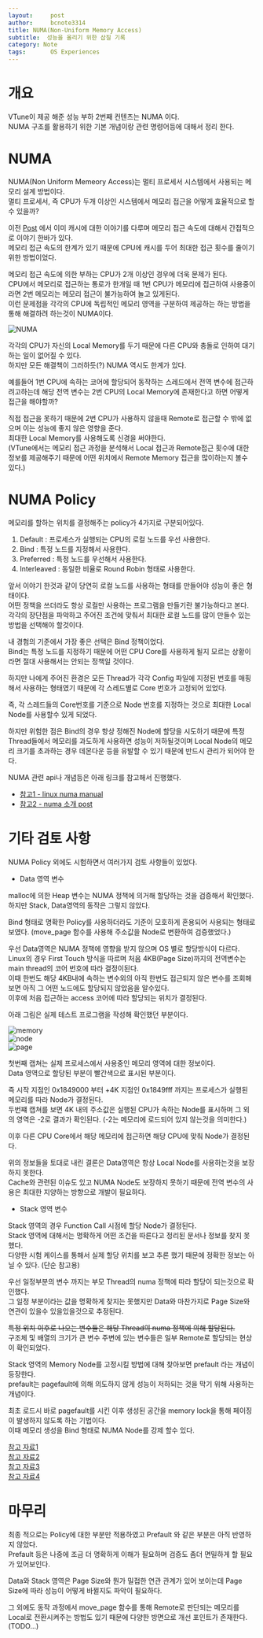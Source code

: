 ```yaml
---
layout:     post
author:     bcnote3314
title: NUMA(Non-Uniform Memory Access)
subtitle:  성능을 올리기 위한 삽질 기록
category: Note
tags: 		OS Experiences
---
```


# 개요

VTune이 제공 해준 성능 부하 2번째 컨텐츠는 NUMA 이다.  
NUMA 구조를 활용하기 위한 기본 개념이랑 관련 명령어등에 대해서 정리 한다.  


# NUMA

NUMA(Non Uniform Memeory Access)는 멀티 프로세서 시스템에서 사용되는 메모리 설계 방법이다.  
멀티 프로세서, 즉 CPU가 두개 이상인 시스템에서 메모리 접근을 어떻게 효율적으로 할수 있을까?  

이전 [Post](https://y-jaehyun.github.io/experiences/2021/09/10/%EB%A9%94%EB%AA%A8%EB%A6%AC-%EC%A0%95%EB%A6%AC/) 에서 이미 캐시에 대한 이야기를 다루며 메모리 접근 속도에 대해서 간접적으로 이야기 한바가 있다.  
메모리 접근 속도의 한계가 있기 때문에 CPU에 캐시를 두어 최대한 접근 횟수를 줄이기 위한 방법이었다.  

메모리 접근 속도에 의한 부하는 CPU가 2개 이상인 경우에 더욱 문제가 된다.  
CPU에서 메모리로 접근하는 통로가 한개일 때 1번 CPU가 메모리에 접근하여 사용중이라면 2번 메모리는 메모리 접근이 불가능하여 놀고 있게된다.  
이런 문제점을 각각의 CPU에 독립적인 메모리 영역을 구분하여 제공하는 하는 방법을 통해 해결하려 하는것이 NUMA이다.  

![NUMA](http://drive.google.com/uc?export=view&id=1HDeUYOGfAu903zegLkKza9YjMV6LOv0f)

각각의 CPU가 자신의 Local Memory를 두기 때문에 다른 CPU와 충돌로 인하여 대기하는 일이 없어질 수 있다.  
하지만 모든 해결책이 그러하듯(?) NUMA 역시도 한계가 있다.

예를들어 1번 CPU에 속하는 코어에 할당되어 동작하는 스레드에서 전역 변수에 접근하려고하는데 해당 전역 변수는 2번 CPU의 Local Memory에 존재한다고 하면 어떻게 접근을 해야할까?

직접 접근을 못하기 때문에 2번 CPU가 사용하지 않을때 Remote로 접근할 수 밖에 없으며 이는 성능에 좋지 않은 영향을 준다.  
최대한 Local Memory를 사용해도록 신경을 써야한다.  
(VTune에서는 메모리 접근 과정을 분석해서 Local 접근과 Remote접근 횟수에 대한 정보를 제공해주기 때문에 어떤 위치에서 Remote Memory 접근을 많이하는지 볼수 있다.)

# NUMA Policy

메모리를 할하는 위치를 결정해주는 policy가 4가지로 구분되어있다.  

1. Default : 프로세스가 실행되는 CPU의 로컬 노드를 우선 사용한다.  
2. Bind : 특정 노드를 지정해서 사용한다.
3. Preferred : 특정 노드를 우선해서 사용한다.
4. Interleaved : 동일한 비율로 Round Robin 형태로 사용한다.

앞서 이야기 한것과 같이 당연히 로컬 노드를 사용하는 형태를 만들어야 성능이 좋은 형태이다.  
어떤 정책을 쓰더라도 항상 로컬만 사용하는 프로그램을 만들기란 불가능하다고 본다.  
각각의 장단점을 파악하고 주어진 조건에 맞춰서 최대한 로컬 노드를 많이 만들수 있는 방법을 선택해야 할것이다.  

내 경험의 기준에서 가장 좋은 선택은 Bind 정책이었다.  
Bind는 특정 노드를 지정하기 때문에 어떤 CPU Core를 사용하게 될지 모르는 상황이라면 절대 사용해서는 안되는 정책일 것이다.  

하지만 나에게 주어진 환경은 모든 Thread가 각각 Config 파일에 지정된 번호를 매핑해서 사용하는 형태였기 때문에 각 스레드별로 Core 번호가 고정되어 있었다.  

즉, 각 스레드들의 Core번호를 기준으로 Node 번호를 지정하는 것으로 최대한 Local Node를 사용할수 있게 되었다.  

하지만 위험한 점은 Bind의 경우 항상 정해진 Node에 할당을 시도하기 때문에 특정 Thread들에서 메모리를 과도하게 사용하면 성능이 저하될것이며 Local Node의 메모리 크기를 초과하는 경우 데몬다운 등을 유발할 수 있기 때문에 반드시 관리가 되어야 한다.

NUMA 관련 api나 개념등은 아래 링크를 참고해서 진행했다.  

* [참고1 - linux numa manual](https://man7.org/linux/man-pages/man3/numa.3.html)
* [참고2 - numa 소개 post](https://jihooyim1.gitbooks.io/linuxbasic/content/contents/06.html)


# 기타 검토 사항

NUMA Policy 외에도 시험하면서 여러가지 검토 사항들이 있었다.  

- Data 영역 변수

malloc에 의한 Heap 변수는 NUMA 정책에 의거해 할당하는 것을 검증해서 확인했다.  
하지만 Stack, Data영역의 동작은 그렇지 않았다.  

Bind 형태로 명확한 Policy를 사용하더라도 기준이 모호하게 혼용되어 사용되는 형태로 보였다. (move_page 함수를 사용해 주소값을 Node로 변환하여 검증했었다.)  

우선 Data영역은 NUMA 정책에 영향을 받지 않으며 OS 별로 할당방식이 다르다.  
Linux의 경우 First Touch 방식을 따르며 처음 4KB(Page Size)까지의 전역변수는 main thread의 코어 번호에 따라 결정이된다.  
이때 한번도 해당 4KB내에 속하는 변수외의 아직 한번도 접근되지 않은 변수를 조회해보면 아직 그 어떤 노드에도 할당되지 않았음을 알수있다.  
이후에 처음 접근하는 access 코어에 따라 할당되는 위치가 결정된다.  

아래 그림은 실제 테스트 프로그램을 작성해 확인했던 부분이다.  

![memory](http://drive.google.com/uc?export=view&id=1IGM19VTOSR_N7CWZFGGtg_U0EEEHguj6)  
![node](http://drive.google.com/uc?export=view&id=18J7hemP2Yg8BUyS9NHoiO--oiNF-F9_3)  
![page](http://drive.google.com/uc?export=view&id=1qey8kfUOEeO6PjZYjtfQiBelrKD-r_yK)

첫번째 캡쳐는 실제 프로세스에서 사용중인 메모리 영역에 대한 정보이다.  
Data 영역으로 할당된 부분이 빨간색으로 표시된 부분이다.  

즉 시작 지점인 0x1849000 부터 +4K 지점인 0x1849fff 까지는 프로세스가 실행된 메모리를 따라 Node가 결정된다.  
두번쨰 캡쳐를 보면 4K 내의 주소값은 실행된 CPU가 속하는 Node를 표시하며 그 외의 영역은 -2로 결과가 확인된다. (-2는 메모리에 로드되어 있지 않는것을 의미한다.)  

이후 다른 CPU Core에서 해당 메모리에 접근하면 해당 CPU에 맞춰 Node가 결정된다.  

위의 정보들을 토대로 내린 결론은 Data영역은 항상 Local Node를 사용하는것을 보장하지 못한다.  
Cache와 관련된 이슈도 있고 NUMA Node도 보장하지 못하기 때문에 전역 변수의 사용은 최대한 지양하는 방향으로 개발이 필요하다. 


- Stack 영역 변수

Stack 영역의 경우 Function Call 시점에 할당 Node가 결정된다.  
Stack 영역에 대해서는 명확하게 어떤 조건을 따른다고 정리된 문서나 정보를 찾지 못했다.  
다양한 시험 케이스를 통해서 실제 할당 위치를 보고 추론 했기 때문에 정확한 정보는 아닐 수 있다. (단순 참고용)

우선 일정부분의 변수 까지는 부모 Thread의 numa 정책에 따라 할당이 되는것으로 확인했다.  
그 일정 부분이라는 값을 명확하게 찾지는 못했지만 Data와 마찬가지로  Page Size와 연관이 있을수 있을있을것으로 추정된다.

~~특정 위치 이후로 나오는 변수들은 해당 Thread의 numa 정책에 의해 할당된다.~~  
구조체 및 배열의 크기가 큰 변수 주변에 있는 변수들은 일부 Remote로 할당되는 현상이 확인되었다.  

Stack 영역의 Memory Node를 고정시킬 방법에 대해 찾아보면 prefault 라는 개념이 등장한다.  
prefault는 pagefault에 의해 의도하지 않게 성능이 저하되는 것을 막기 위해 사용하는 개념이다.  

최초 로드시 바로 pagefault를 시킨 이후 생성된 공간을 memory lock을 통해 페이징이 발생하지 않도록 하는 기법이다.  
이때 메모리 생성을 Bind 형태로 NUMA Node를 강제 할수 있다.  

[참고 자료1](https://stackoverflow.com/questions/13947446/stack-prefaulting-in-linux-single-or-multiple-faults-needed)  
[참고 자료2](https://stackoverflow.com/questions/5721655/what-is-the-best-way-to-prefault-in-the-stack-for-a-pthreads-thread)  
[참고 자료3](https://rt.wiki.kernel.org/index.php/Threaded_RT-application_with_memory_locking_and_stack_handling_example)  
[참고 자료4](https://stackoverflow.com/questions/10605766/allocating-a-threads-stack-on-a-specific-numa-memory)  

# 마무리

최종 적으로는 Policy에 대한 부분만 적용하였고 Prefault 와 같은 부분은 아직 반영하지 않았다.  
Prefault 등은  나중에 조금 더 명확하게 이해가 필요하며 검증도 좀더 면밀하게 할 필요가 있어보인다.  

Data와 Stack 영역은 Page Size와 뭔가 밀접한 연관 관계가 있어 보이는데 Page Size에 따라 성능이 어떻게 바뀔지도 파악이 필요하다.  

그 외에도 동작 과정에서 move_page 함수를 통해 Remote로 판단되는 메모리를 Local로 전환시켜주는 방법도 있기 때문에 다양한 방면으로 개선 포인트가 존재한다. (TODO...)
